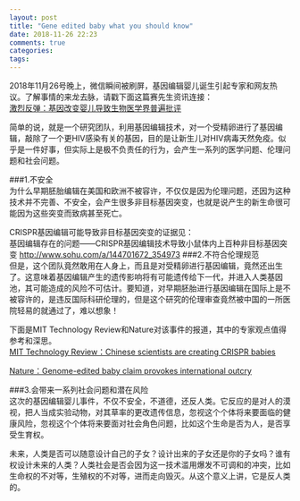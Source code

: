 ```yaml
---
layout: post
title: "Gene edited baby what you should know"
date: 2018-11-26 22:23
comments: true
categories: 
tags: 
---
```

2018年11月26号晚上，微信瞬间被刷屏，基因编辑婴儿诞生引起专家和网友热议。了解事情的来龙去脉，请戳下面这篇赛先生资讯连接：  
[激烈反弹：基因改变婴儿导致生物医学界普遍批评](https://mp.weixin.qq.com/s/x7BRorMMGYc5KKJqxniqig)

简单的说，就是一个研究团队，利用基因编辑技术，对一个受精卵进行了基因编辑，敲除了一个更HIV感染有关的基因，目的是让新生儿对HIV病毒天然免疫。似乎是一件好事，但实际上是极不负责任的行为，会产生一系列的医学问题、伦理问题和社会问题。 

###1.不安全  
为什么早期胚胎编辑在美国和欧洲不被容许，不仅仅是因为伦理问题，还因为这种技术并不完善、不安全，会产生很多非目标基因突变，也就是说产生的新生命很可能因为这些突变而致病甚至死亡。  

CRISPR基因编辑可能导致非目标基因突变的证据见：  
基因编辑存在的问题——CRISPR基因编辑技术导致小鼠体内上百种非目标基因突变
http://www.sohu.com/a/144701672_354973
###2.不符合伦理规范  
但是，这个团队竟然敢用在人身上，而且是对受精卵进行基因编辑，竟然还出生了。这意味着基因编辑产生的遗传影响将有可能遗传给下一代，并进入人类基因池，其可能造成的风险不可估计。要知道，对早期胚胎进行基因编辑在国际上是不被容许的，是违反国际科研伦理的，但是这个研究的伦理审查竟然被中国的一所医院轻易的就通过了，难以想象！  

下面是MIT Technology Review和Nature对该事件的报道，其中的专家观点值得参考和深思。  
[MIT Technology Review：Chinese scientists are creating CRISPR babies](https://www.technologyreview.com/s/612458/exclusive-chinese-scientists-are-creating-crispr-babies/)

[Nature：Genome-edited baby claim provokes international outcry](https://www.nature.com/articles/d41586-018-07545-0)

###3.会带来一系列社会问题和潜在风险  
这次的基因编辑婴儿事件，不仅不安全，不道德，还反人类。它反应的是对人的漠视，把人当成实验动物，对其草率的更改遗传信息，忽视这个个体将来要面临的健康风险，忽视这个个体将来要面对社会角色问题，比如这个生命是否为人，是否享受生育权。  

未来，人类是否可以随意设计自己的子女？设计出来的子女还是你的子女吗？谁有权设计未来的人类？人类社会是否会因为这一技术滥用爆发不可调和的冲突，比如生命权的不对等，生殖权的不对等，进而走向毁灭。从这个意义上讲，它是反人类的。  

